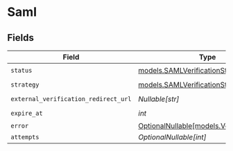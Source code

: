 # Saml


## Fields

| Field                                                                        | Type                                                                         | Required                                                                     | Description                                                                  | Example                                                                      |
| ---------------------------------------------------------------------------- | ---------------------------------------------------------------------------- | ---------------------------------------------------------------------------- | ---------------------------------------------------------------------------- | ---------------------------------------------------------------------------- |
| `status`                                                                     | [models.SAMLVerificationStatus](../models/samlverificationstatus.md)         | :heavy_check_mark:                                                           | N/A                                                                          | verified                                                                     |
| `strategy`                                                                   | [models.SAMLVerificationStrategy](../models/samlverificationstrategy.md)     | :heavy_check_mark:                                                           | N/A                                                                          | saml                                                                         |
| `external_verification_redirect_url`                                         | *Nullable[str]*                                                              | :heavy_check_mark:                                                           | N/A                                                                          | https://example.com/saml_callback                                            |
| `expire_at`                                                                  | *int*                                                                        | :heavy_check_mark:                                                           | N/A                                                                          | 1622852400                                                                   |
| `error`                                                                      | [OptionalNullable[models.VerificationError]](../models/verificationerror.md) | :heavy_minus_sign:                                                           | N/A                                                                          | <nil>                                                                        |
| `attempts`                                                                   | *OptionalNullable[int]*                                                      | :heavy_minus_sign:                                                           | N/A                                                                          | <nil>                                                                        |